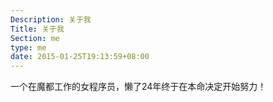 ```yaml
---
Description: 关于我
Title: 关于我
Section: me
type: me
date: 2015-01-25T19:13:59+08:00
---
```




一个在魔都工作的女程序员，懒了24年终于在本命决定开始努力！
